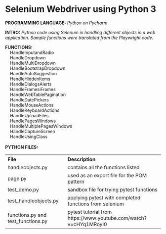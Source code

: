 # Selenium Webdriver using Python 3
**PROGRAMMING LANGUAGE:** *Python on Pycharm*<br />

**INTRO:** *Python code using Selenum in handling different objects in a web application. Sample functions were translated from the Playwright code.*<br /> 

**FUNCTIONS:**<br />
  &nbsp;&nbsp;&nbsp; HandleInputandRadio<br />
  &nbsp;&nbsp;&nbsp; HandleDropdown<br />
  &nbsp;&nbsp;&nbsp; HandleMultiDropdown<br />
  &nbsp;&nbsp;&nbsp; HandleBootstrapDropdown<br />
  &nbsp;&nbsp;&nbsp; HandleAutoSuggestion<br />
  &nbsp;&nbsp;&nbsp; HandleHiddenItems<br />
  &nbsp;&nbsp;&nbsp; HandleDialogsAlerts<br />
  &nbsp;&nbsp;&nbsp; HandleFramesiFrames<br />
  &nbsp;&nbsp;&nbsp; HandleWebTablePagination<br />
  &nbsp;&nbsp;&nbsp; HandleDatePickers<br />
  &nbsp;&nbsp;&nbsp; HandleMouseActions<br />
  &nbsp;&nbsp;&nbsp; HandleKeyboardActions<br />
  &nbsp;&nbsp;&nbsp; HandleUploadFiles<br />
  &nbsp;&nbsp;&nbsp; HandlePagesWindows<br />
  &nbsp;&nbsp;&nbsp; HandleMultiplePagesWindows<br />
  &nbsp;&nbsp;&nbsp; HandleCaptureScreen<br />
  &nbsp;&nbsp;&nbsp; HandleUsingClass<br />
<br />
**PYTHON FILES:**<br />
<table>
  <tr align="left">
    <th>File</th>
    <th>Description</th>
  </tr>
  <tr>
    <td>handleobjects.py</td>
    <td>contains all the functions listed</td>
  </tr>
  <tr>
    <td>page.py</td>
    <td>used as an export file for the POM pattern</td>
  </tr>
  <tr>
    <td>test_demo.py</td>
    <td>sandbox file for trying pytest functions</td>
  </tr> 
  <tr>
    <td>test_handleobjects.py</td>
    <td>applying pytest with completed functions from selenium</td>
  </tr>    
  <tr>
    <td>functions.py and test_functions.py</td>
    <td>pytest tutorial from https://www.youtube.com/watch?v=cHYq1MRoyI0</td>
  </tr>      
</table>
